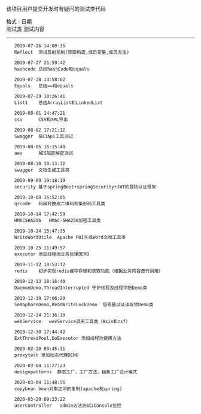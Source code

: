 该项目用户提交开发时有疑问的测试类代码

格式 : 日期  
       测试类 测试内容
       
  --------
          
       2019-07-26 14:00:35
       Reflect  测试反射机制(获取构造,成员变量,成员方法)
       
       2019-07-27 21:59:42
       hashcode 总结hashCode和equals
       
       2019-07-28 13:58:02
       Equals   总结==和equals
       
       2019-07-29 10:26:41
       List1    总结ArrayList和LinkedList
       
       2019-08-01 14:47:21
       csv      CSV和XML导出
       
       2019-08-02 17:21:12
       Swagger  接口Api工具测试
       
       2019-08-06 16:15:40
       aes      AES加密解密测试
       
       2019-08-30 10:13:32
       swagger  文档生成工具类
       
       2019-09-09 19:18:19
       security 基于springBoot+springSecurity+JWT的登陆认证框架
       
       2019-10-08 16:52:05
       qrcode   码串转换成二维码和条形码工具类
       
       2019-10-14 17:42:59
       HMACSHA256   HMAC-SHA256加密工具类
       
       2019-10-24 15:47:35
       WriteWordUtile  Apache POI生成Word文档工具类
       
       2019-10-25 11:49:57
       executor 添加线程池业务处理DEMO
       
       2019-11-12 10:53:12
       redis    初步实现redis缓存存储和获取功能（根据业务内容进行调用）
       
       2019-12-13 18:16:40
       DaemonDemo,ThreadInterrupted 守护线程及线程中断Demo类
       
       2019-12-19 17:06:20
       SemaphoreDemo,ReadWriteLockDemo  信号量以及读写锁Demo类
       
       2019-12-24 21:36:10
       webService   wevService调用工具类（Axis和cxf）
       
       2019-12-30 17:44:42
       ExtThreadPool,DoExecutor 添加线程池使用方法
       
       2020-02-20 09:45:31
       proxytest 添加动态代理DEMO
       
       2020-03-04 11:27:23
       designpatterns  静态工厂，工厂方法，抽象工厂设计模式
       
       2020-03-04 11:48:56
       copybean bean对象之间的复制(apache和spring)
       
       2020-03-20 09:23:22
       userController   admin方法测试JConsole监控